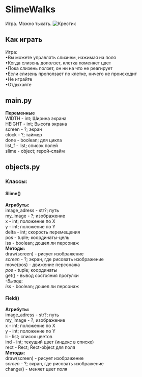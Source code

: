 # SlimeWalks
Игра. Можно тыкать.
![Крестик](https://avatars.mds.yandex.net/get-pdb/2714303/2e63bedf-ff9d-4a57-ae70-4f06b988e88b/s1200)
## Как играть
  
Игра:  
•Вы можете управлять слизнем, нажимая на поля    
•Когда слизень доползет, клетка поменяет цвет  
•Пока слизень ползет, он ни на что не реагирует  
•Если слизень проползает по клетке, ничего не происходит   
•Не играйте      
•Отдыхайте    
     
## main.py
  
**Переменные**   
WIDTH - int; Ширина экрана   
HEIGHT - int; Высота экрана   
screen - ?; экран  
clock - ?; таймер  
done - boolean; для цикла  
list_f - list; список полей  
slime - object; герой-слайм  
  
## objects.py  
### Классы:  
#### Slime()  
**Атрибуты:**   
image_adress - str?; путь  
my_image - ?; изображение  
x - int; положение по Х  
y - int; положение по Y   
delta - int;  скорость перемещения   
pos - tuple;  координаты-цель  
iss - boolean; дошел ли персонаж  
**Методы:**  
draw(screen) - рисует изображение  
*screen* - ?; экран, где рисовать изображение  
move(pos) - движение персонажа    
*pos* - tuple; координаты  
get() - вывод состояния прогулки   
*-Вывод*:   
*iss* - boolean; дошел ли персонаж  

#### Field()  
**Атрибуты:**   
image_adress - str?; путь  
my_image - ?; изображение  
x - int; положение по Х  
y - int; положение по Y   
li - list;  список цветов    
ind - int;  текущий цвет (индекс в списке)  
rect - Rect; Rect-object для поля  
**Методы:**  
draw(screen) - рисует изображение  
*screen* - ?; экран, где рисовать изображение  
change() - меняет цвет поля    
